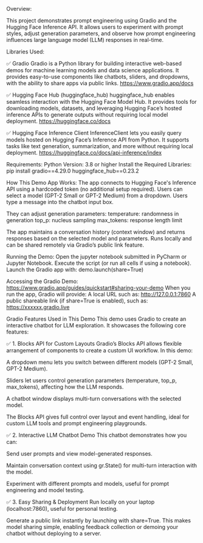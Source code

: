 Overview:

This project demonstrates prompt engineering using Gradio and the Hugging Face Inference API. 
It allows users to experiment with prompt styles, adjust generation parameters, and observe how prompt engineering influences large language model (LLM) responses in real-time.

Libraries Used:

✅ Gradio
Gradio is a Python library for building interactive web-based demos for machine learning models and data science applications. 
It provides easy-to-use components like chatbots, sliders, and dropdowns, with the ability to share apps via public links.
https://www.gradio.app/docs


✅ Hugging Face Hub (huggingface_hub)
huggingface_hub enables seamless interaction with the Hugging Face Model Hub. 
It provides tools for downloading models, datasets, and leveraging Hugging Face’s hosted inference APIs to generate outputs without requiring local model deployment.
https://huggingface.co/docs


✅ Hugging Face Inference Client
InferenceClient lets you easily query models hosted on Hugging Face’s Inference API from Python. 
It supports tasks like text generation, summarization, and more without requiring local deployment.
https://huggingface.co/docs/api-inference/index

Requirements:
Python Version: 3.8 or higher
Install the Required Libraries:
pip install gradio==4.29.0 huggingface_hub==0.23.2


How This Demo App Works:
The app connects to Hugging Face's Inference API using a hardcoded token (no additional setup required).
Users can select a model (GPT-2 Small or GPT-2 Medium) from a dropdown.
Users type a message into the chatbot input box.

They can adjust generation parameters:
temperature: randomness in generation
top_p: nucleus sampling
max_tokens: response length limit

The app maintains a conversation history (context window) and returns responses based on the selected model and parameters.
Runs locally and can be shared remotely via Gradio’s public link feature.


Running the Demo:
Open the jupyter notebook submitted in PyCharm or Jupyter Notebook.
Execute the script (or run all cells if using a notebook).
Launch the Gradio app with:
demo.launch(share=True)


Accessing the Gradio Demo: https://www.gradio.app/guides/quickstart#sharing-your-demo
When you run the app, Gradio will provide:
A local URL such as:
http://127.0.0.1:7860
A public shareable link (if share=True is enabled), such as:
https://xxxxxx.gradio.live

Gradio Features Used in This Demo
This demo uses Gradio to create an interactive chatbot for LLM exploration. It showcases the following core features:

✅ 1. Blocks API for Custom Layouts
Gradio’s Blocks API allows flexible arrangement of components to create a custom UI workflow.
In this demo:

A dropdown menu lets you switch between different models (GPT-2 Small, GPT-2 Medium).

Sliders let users control generation parameters (temperature, top_p, max_tokens), affecting how the LLM responds.

A chatbot window displays multi-turn conversations with the selected model.

The Blocks API gives full control over layout and event handling, ideal for custom LLM tools and prompt engineering playgrounds.

✅ 2. Interactive LLM Chatbot Demo
This chatbot demonstrates how you can:

Send user prompts and view model-generated responses.

Maintain conversation context using gr.State() for multi-turn interaction with the model.

Experiment with different prompts and models, useful for prompt engineering and model testing.

✅ 3. Easy Sharing & Deployment
Run locally on your laptop (localhost:7860), useful for personal testing.

Generate a public link instantly by launching with share=True.
This makes model sharing simple, enabling feedback collection or demoing your chatbot without deploying to a server.
